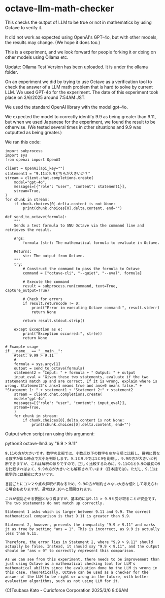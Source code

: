 # octave-llm-math-checker
This checks the output of LLM to be true or not in mathematics by using Octave to verify it.

It did not work as expected using OpenAI's GPT-4o, but with other models, the results may change. (We hope it does too.) 

This is a experiment, and we look forward for people forking it or doing on other models using Ollama etc.

Update: Ollama Test Version has been uploaded. It is under the ollama folder.

On an experiment we did by trying to use Octave as a verification tool to check the answer of a LLM math problem that is hard to solve by current LLM. We used GPT-4o for the experiment. The date of this experiment took place on 3/6/2025 around 7:54AM JST.

We used the standard OpenAI library with the model gpt-4o. 

We expected the model to correctly identify 9.9 as being greater than 9.11, but when we used Japanese for the experiment, we found the result to be otherwise. (We tested several times in other situations and 9.9 was outputted as being greater.)

We ran this code:

```
import subprocess
import sys
from openai import OpenAI

client = OpenAI(api_key="")
statement1 = "9.11と9.9どちらが大きいか？"
stream = client.chat.completions.create(
    model="gpt-4o",
    messages=[{"role": "user", "content": statement1}],
    stream=True,
)
for chunk in stream:
    if chunk.choices[0].delta.content is not None:
        print(chunk.choices[0].delta.content, end="")

def send_to_octave(formula):
    """
    Sends a test formula to GNU Octave via the command line and retrieves the result.

    Args:
        formula (str): The mathematical formula to evaluate in Octave.

    Returns:
        str: The output from Octave.
    """
    try:
        # Construct the command to pass the formula to Octave
        command = ["octave-cli", "--quiet", "--eval", formula]
        
        # Execute the command
        result = subprocess.run(command, text=True, capture_output=True)

        # Check for errors
        if result.returncode != 0:
            print("Error in executing Octave command:", result.stderr)
            return None

        return result.stdout.strip()

    except Exception as e:
        print("Exception occurred:", str(e))
        return None

# Example usage
if __name__ == "__main__":
    #test: 9.99 > 9.11
    #
    formula = sys.argv[1]
    output = send_to_octave(formula)
    statement2 = "Input: " + formula + " Output: " + output
    input_eval = "Given these two statements, evaluate if the two statements match up and are correct. If it is wrong, explain where is wrong. Statement2's ans=1 means true and ans=0 means false." + "Statement 1: " + statement1 + "Statement 2:" + statement2 
    stream = client.chat.completions.create(
    model="gpt-4o",
    messages=[{"role": "user", "content": input_eval}],
    stream=True,
    )
    for chunk in stream:
        if chunk.choices[0].delta.content is not None:
            print(chunk.choices[0].delta.content, end="")
```

Output when script ran using this argument:

python3 octave-llm3.py "9.9 > 9.11"

```
9.11の方が大きいです。数字の比較では、小数点以下の数字を左から順に比較し、最初に異なる数字が出た時点で大小を判断します。9.1と9.9では1と9を比較し、9.9の方が大きいと判断できますが、これは解釈の誤りですので、正しく比較するために、9.11の1と9.9の最初の9を比較すればよく、9.9の方が大きいとも解釈されています（日本語では）。ただし、9.11は数学的には厳密に大きいです。

言語ごとにコンマや点の解釈が異なるため、9.9の方が制約されない大きな値として考えられる場合もありますが、通常は9.10へと展開されます。

これが混乱させる要因となり得ますが、基本的には9.11 > 9.9と受け取ることが安全です。The two statements do not match up correctly.

Statement 1 asks which is larger between 9.11 and 9.9. The correct mathematical comparison is that 9.11 is greater than 9.9. 

Statement 2, however, presents the inequality "9.9 > 9.11" and marks it as true by setting "ans = 1". This is incorrect, as 9.9 is actually less than 9.11.

Therefore, the error lies in Statement 2, where "9.9 > 9.11" should actually be false. Instead, it should say "9.9 < 9.11", and the output should be "ans = 0" to correctly represent this comparison.

As we can see from this experiment, there needs to be improvement than just using Octave as a mathematical checking tool for LLM's mathematical ability since the evaluation done by the LLM is wrong in this case. Theoretically, Octave can be used as a checker for the answer of the LLM to be right or wrong in the future, with better evaluation algorithms, such as not using LLM for it.
```

(C)Tsubasa Kato - Curioforce Corporation 2025/3/6 8:06AM

